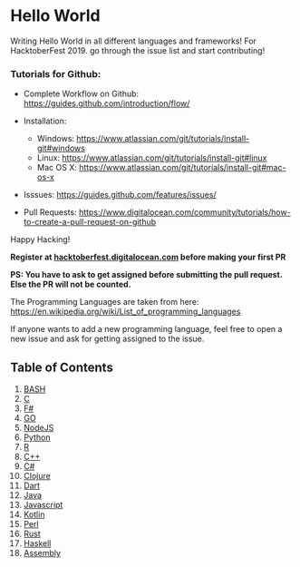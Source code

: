 # Hello World
Writing Hello World in all different languages and frameworks! For HacktoberFest 2019.
go through the issue list and start contributing!

### Tutorials for Github:

- Complete Workflow on Github: https://guides.github.com/introduction/flow/

- Installation:
	- Windows: https://www.atlassian.com/git/tutorials/install-git#windows
	- Linux: https://www.atlassian.com/git/tutorials/install-git#linux
	- Mac OS X: https://www.atlassian.com/git/tutorials/install-git#mac-os-x

- Isssues: https://guides.github.com/features/issues/

- Pull Requests: https://www.digitalocean.com/community/tutorials/how-to-create-a-pull-request-on-github


Happy Hacking!


**Register at [hacktoberfest.digitalocean.com](https://hacktoberfest.digitalocean.com) before making your first PR**

**PS: You have to ask to get assigned before submitting the pull request. Else the PR will not be counted.**

The Programming Languages are taken from here: https://en.wikipedia.org/wiki/List_of_programming_languages

If anyone wants to add a new programming language, feel free to open a new issue and ask for getting assigned to the issue.


## Table of Contents

1. [BASH](BASH)
2. [C](C)
3. [F&#35;](F_%23)
4. [GO](GO)
5. [NodeJS](NODEJS)
6. [Python](Python)
7. [R](R)
8. [C++](c%2B%2B)
9. [C&#35;](c_%23)
10. [Clojure](clojure)
11. [Dart](dart)
12. [Java](java)
13. [Javascript](javascript)
14. [Kotlin](kotlin)
15. [Perl](perl)
16. [Rust](rust)
17. [Haskell](Haskell)
18. [Assembly](Assembly)
